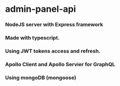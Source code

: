 # admin-panel-api

### NodeJS server with Express framework
### Made with typescript.
### Using JWT tokens access and refresh.
### Apollo Client and Apollo Servier for GraphQL
### Using mongoDB (mongoose)
### 
